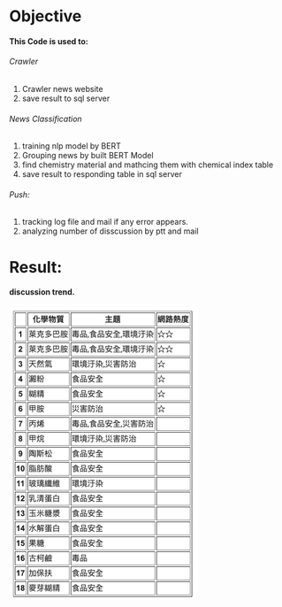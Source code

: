 Objective
====

#### This Code is used to:

###### Crawler
  1. Crawler news website
  2. save result to sql server

###### News Classification
  1. training nlp model by BERT
  2. Grouping news by built BERT Model
  3. find chemistry material and mathcing them with chemical index table
  4. save result to responding table in sql server

###### Push:
  1. tracking log file and mail if any error appears.
  2. analyzing number of disscussion by ptt and mail
  
  

Result:
====

#### discussion trend.
 
  ![image](https://github.com/sjenwork/NewsWork/blob/master/Image/Discussion_trend.png)




 
